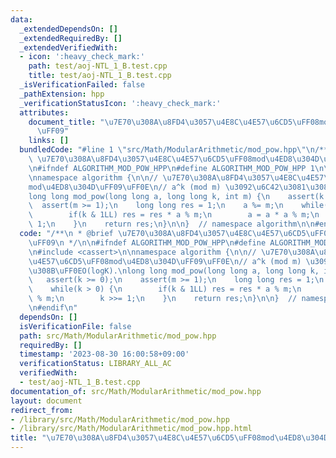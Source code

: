 ```yaml
---
data:
  _extendedDependsOn: []
  _extendedRequiredBy: []
  _extendedVerifiedWith:
  - icon: ':heavy_check_mark:'
    path: test/aoj-NTL_1_B.test.cpp
    title: test/aoj-NTL_1_B.test.cpp
  _isVerificationFailed: false
  _pathExtension: hpp
  _verificationStatusIcon: ':heavy_check_mark:'
  attributes:
    document_title: "\u7E70\u308A\u8FD4\u3057\u4E8C\u4E57\u6CD5\uFF08mod\u4ED8\u304D\
      \uFF09"
    links: []
  bundledCode: "#line 1 \"src/Math/ModularArithmetic/mod_pow.hpp\"\n/**\n * @brief\
    \ \u7E70\u308A\u8FD4\u3057\u4E8C\u4E57\u6CD5\uFF08mod\u4ED8\u304D\uFF09\n */\n\
    \n#ifndef ALGORITHM_MOD_POW_HPP\n#define ALGORITHM_MOD_POW_HPP 1\n\n#include <cassert>\n\
    \nnamespace algorithm {\n\n// \u7E70\u308A\u8FD4\u3057\u4E8C\u4E57\u6CD5\uFF08\
    mod\u4ED8\u304D\uFF09\uFF0E\n// a^k (mod m) \u3092\u6C42\u3081\u308B\uFF0EO(logK).\n\
    long long mod_pow(long long a, long long k, int m) {\n    assert(k >= 0);\n  \
    \  assert(m >= 1);\n    long long res = 1;\n    a %= m;\n    while(k > 0) {\n\
    \        if(k & 1LL) res = res * a % m;\n        a = a * a % m;\n        k >>=\
    \ 1;\n    }\n    return res;\n}\n\n}  // namespace algorithm\n\n#endif\n"
  code: "/**\n * @brief \u7E70\u308A\u8FD4\u3057\u4E8C\u4E57\u6CD5\uFF08mod\u4ED8\u304D\
    \uFF09\n */\n\n#ifndef ALGORITHM_MOD_POW_HPP\n#define ALGORITHM_MOD_POW_HPP 1\n\
    \n#include <cassert>\n\nnamespace algorithm {\n\n// \u7E70\u308A\u8FD4\u3057\u4E8C\
    \u4E57\u6CD5\uFF08mod\u4ED8\u304D\uFF09\uFF0E\n// a^k (mod m) \u3092\u6C42\u3081\
    \u308B\uFF0EO(logK).\nlong long mod_pow(long long a, long long k, int m) {\n \
    \   assert(k >= 0);\n    assert(m >= 1);\n    long long res = 1;\n    a %= m;\n\
    \    while(k > 0) {\n        if(k & 1LL) res = res * a % m;\n        a = a * a\
    \ % m;\n        k >>= 1;\n    }\n    return res;\n}\n\n}  // namespace algorithm\n\
    \n#endif\n"
  dependsOn: []
  isVerificationFile: false
  path: src/Math/ModularArithmetic/mod_pow.hpp
  requiredBy: []
  timestamp: '2023-08-30 16:00:58+09:00'
  verificationStatus: LIBRARY_ALL_AC
  verifiedWith:
  - test/aoj-NTL_1_B.test.cpp
documentation_of: src/Math/ModularArithmetic/mod_pow.hpp
layout: document
redirect_from:
- /library/src/Math/ModularArithmetic/mod_pow.hpp
- /library/src/Math/ModularArithmetic/mod_pow.hpp.html
title: "\u7E70\u308A\u8FD4\u3057\u4E8C\u4E57\u6CD5\uFF08mod\u4ED8\u304D\uFF09"
---
```

